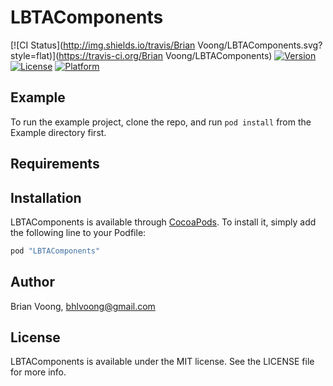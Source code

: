# LBTAComponents

[![CI Status](http://img.shields.io/travis/Brian Voong/LBTAComponents.svg?style=flat)](https://travis-ci.org/Brian Voong/LBTAComponents)
[![Version](https://img.shields.io/cocoapods/v/LBTAComponents.svg?style=flat)](http://cocoapods.org/pods/LBTAComponents)
[![License](https://img.shields.io/cocoapods/l/LBTAComponents.svg?style=flat)](http://cocoapods.org/pods/LBTAComponents)
[![Platform](https://img.shields.io/cocoapods/p/LBTAComponents.svg?style=flat)](http://cocoapods.org/pods/LBTAComponents)

## Example

To run the example project, clone the repo, and run `pod install` from the Example directory first.

## Requirements

## Installation

LBTAComponents is available through [CocoaPods](http://cocoapods.org). To install
it, simply add the following line to your Podfile:

```ruby
pod "LBTAComponents"
```

## Author

Brian Voong, bhlvoong@gmail.com

## License

LBTAComponents is available under the MIT license. See the LICENSE file for more info.
